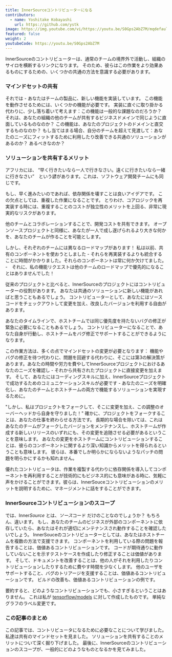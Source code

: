 ```yaml
---
title: InnerSourceコントリビューターになる
contributors:
  - name: Yoshitake Kobayashi
    url: https://github.com/ystk
image: https://img.youtube.com/vi/https://youtu.be/S0Gps2AbZ7M/mqdefault.jpg
featured: false
weight: 2
youtubeCode: https://youtu.be/S0Gps2AbZ7M
---
```

<div class="paragraph">
<p>InnerSourceのコントリビューターは、通常のチームの境界外で活動し、組織のサイロを横断するリンクになります。
そのため、彼らはこの作業をより効果あるものにするための、いくつかの共通の方法を意識する必要があります。</p>
</div>
<div class="sect2">
<h3 id="_マインドセットの共有">マインドセットの共有</h3>
<div class="paragraph">
<p>それでは - あなたはチームの製品に、新しい機能を実装しています。
この機能を動作させるためには、いくつかの機能が必要です。
実装に直ぐに取り掛かる代わりに、少し落ち着いて考えます：この機能は一般的な課題なのだろうか？
それは、あなたの組織の他のチームが共有するビジネスドメインで同じように直面しているものなのか？
この機能は、あなたのプロジェクトのドメインと直交するものなのか？
もし当てはまる場合、自分のチームを超えて見渡して：あなたのニーズにフィットするために利用したり改善できる共通のソリューションがあるのか？
あるべきなのか？</p>
</div>
</div>
<div class="sect2">
<h3 id="_ソリューションを共有するメリット">ソリューションを共有するメリット</h3>
<div class="paragraph">
<p>アフリカには、 &#8220;早く行きたいなら一人で行きなさい。遠くに行きたいなら一緒に行きなさい&#8221;　という諺があります。これは、ソフトウェア開発チームにも同じです。</p>
</div>
<div class="paragraph">
<p>もし、早く進みたいのであれば、依存関係を壊すことは良いアイデアです。
この欠点としては、重複した作業になることです。
とりわけ、コアロジックを再実装する時には、重複することのコストが独立性のメリットを上回る、非常に現実的なリスクがあります。</p>
</div>
<div class="paragraph">
<p>他のチームとコラボレーションすることで、開発コストを共有できます。
オープンソースプロジェクトと同様に、あなたが一人で成し遂げられるより大きな何かを、あなたのチームが作ることを可能とします。</p>
</div>
<div class="paragraph">
<p>しかし、それぞれのチームには異なるロードマップがあります！
私は以前、共有のコンポーネントを使おうとしました - それらを再実装するよりも統合することに時間がかかりました。それらのコンポーネントは常に何か欠けてました。 -　それに、私の機能リクエストは他のチームのロードマップで優先的になることはありませんでした！</p>
</div>
<div class="paragraph">
<p>従来のプロジェクトと比べると、InnerSourceのプロジェクトにはコントリビューターの役割があります。
あなたは共通のソリューションに新しい機能があればと思うこともあるでしょう。
コントリビューターとして、あなたにはソースコードをチェックアウトして変更を加え、改良したバージョンを利用する自由があります。</p>
</div>
<div class="paragraph">
<p>あなたのタイムラインで、ホストチームでは同じ優先度を持たないバグの修正が緊急に必要になることもあるでしょう。
コントリビューターになることで、あなた自身が行動し、ホストチームをバグ修正でサポートすることができるようになります。</p>
</div>
<div class="paragraph">
<p>この作業方法は、多くの点でマインドセットの変更が必要となります： 機能やバグの修正を待つ代わりに、問題を回避する代わりに、そこには第3の解決策があります。あなたの時間や労力を費やしてInnerSourceプロジェクトにおけるあなたのニーズを確認し - それから共有されたプロジェクトに直接変更を加えます。
そして、あなたにはコーディングスキルに加え、InnerSourceプロジェクトで成功するためのコミュニケーションスキルが必要です - あなたのニーズを明確化し、あなたのチームとホストチームの両方で機能するソリューションを実現するために。</p>
</div>
<div class="paragraph">
<p>"しかし、私はプロジェクトをフォークして、そこに変更を加え、この調整のオーバーヘッドから自身を守りました！"
確かに、プロジェクトをフォークすることは、あなたの仕事を終わらせる方法です。
長期的な場合を除いては、これはあなたのチームがフォークしたバージョンをメンテナンスし、ホストチームが作成する新しいリリースのいずれにも、その変更を追随させる必要があるということを意味します。
あなたの変更をホストチームにコントリビューションすることは、彼らのコンポーネントに関するより深い知識からメリットを得られるということも意味します。
彼らは、本番でしか明らかにならないようなパッチの問題を明らかにするかも知れません。</p>
</div>
<div class="paragraph">
<p>優れたコントリビュータは、作業を複製する代わりに依存関係を導入してコンポーネントを再利用することが技術的にもビジネス的にも意味がある時に、気軽に声をかけることができます。彼らは、InnerSouceコントリビューションのメリットを説明するために、マネージメントに話をすることができます。</p>
</div>
</div>
<div class="sect2">
<h3 id="_innersourceコントリビューションのスコープ">InnerSourceコントリビューションのスコープ</h3>
<div class="paragraph">
<p>では、Inner<em>Source</em> とは、<em>ソース</em>コード だけのことなのでしょうか？
もちろん、違います。
もし、あなたのチームのビジネスが外部のコンポーネントに依存していたら、あなたはそれが適切にメンテナンスされ動作することを確認したいでしょう。
InnerSouceのコントリビューターとしては、あなたはホストチームを複数の方法で支援できます。
コンポーネントを利用している際の問題を報告することは、価値あるコントリビューションです。
コードが期待通りに動作していないことを示すテストケースを作成したり修正することは価値があります。
そして、ドキュメントを改善することは、他の人がそれを利用したりコントリビューションしたりするために費やす時間を少なくします。
他のユーザをサポートすること、バグのトリアージを支援することは、価値あるコントリビューションです。
ビルドの改善も、価値あるコントリビューションの例です。</p>
</div>
<div class="paragraph">
<p>要約すると、どのようなコントリビューションでも、小さすぎるということはありません。
これは私が <a href="https://github.com/tensorflow/models/pull/4784">tensorflow/models</a> に対して作成したものです。
単純なグラフのラベル変更です。</p>
</div>
</div>
<div class="sect2">
<h3 id="_この記事のまとめ">この記事のまとめ</h3>
<div class="paragraph">
<p>この記事では、コントリビュータになるために必要なことについて学びました。
私達は共有のマインドセットを見ました。
ソリューションを共有することのメリットについて深く掘り下げました。
最後に、InnerSourceのコントリビューションのスコープが、一般的にどのようなものとなるかを見てみました。</p>
</div>
</div>
<!--- This file autogenerated from https://github.com/InnerSourceCommons/InnerSourceLearningPath/blob/master/scripts -->